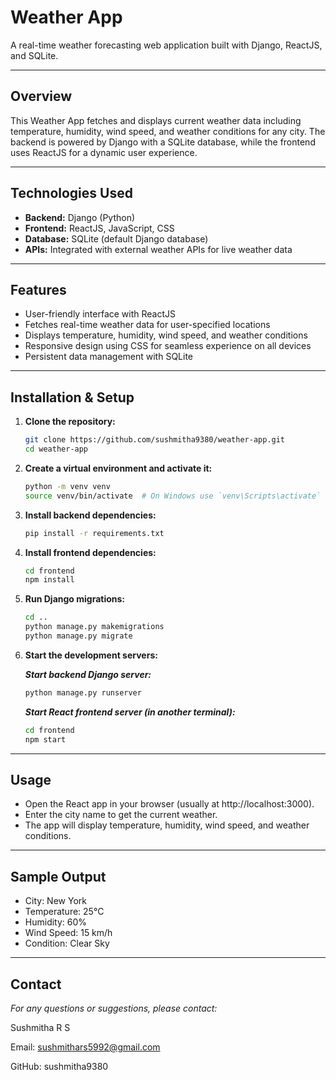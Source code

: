 # Weather App

A real-time weather forecasting web application built with Django, ReactJS, and SQLite.

---

## Overview

This Weather App fetches and displays current weather data including temperature, humidity, wind speed, and weather conditions for any city. The backend is powered by Django with a SQLite database, while the frontend uses ReactJS for a dynamic user experience.

---

## Technologies Used

- **Backend:** Django (Python)
- **Frontend:** ReactJS, JavaScript, CSS
- **Database:** SQLite (default Django database)
- **APIs:** Integrated with external weather APIs for live weather data

---

## Features

- User-friendly interface with ReactJS
- Fetches real-time weather data for user-specified locations
- Displays temperature, humidity, wind speed, and weather conditions
- Responsive design using CSS for seamless experience on all devices
- Persistent data management with SQLite

---

## Installation & Setup

1. **Clone the repository:**

   ```bash
   git clone https://github.com/sushmitha9380/weather-app.git
   cd weather-app
   ```
   
2. **Create a virtual environment and activate it:**
   ```bash
   python -m venv venv
   source venv/bin/activate  # On Windows use `venv\Scripts\activate`
   ```

3. **Install backend dependencies:**
   ```bash
   pip install -r requirements.txt
   ```

4. **Install frontend dependencies:**
   ```bash
   cd frontend
   npm install
   ```

5. **Run Django migrations:**
   ```bash
   cd ..
   python manage.py makemigrations
   python manage.py migrate
   ```

6. **Start the development servers:**

   ***Start backend Django server:***
   ```bash
   python manage.py runserver
   ```
   
   ***Start React frontend server (in another terminal):***
   ```bash
   cd frontend
   npm start
   ```
---

## Usage

- Open the React app in your browser (usually at http://localhost:3000).
- Enter the city name to get the current weather.
- The app will display temperature, humidity, wind speed, and weather conditions.

---

## Sample Output

- City: New York
- Temperature: 25°C
- Humidity: 60%
- Wind Speed: 15 km/h
- Condition: Clear Sky

---

## Contact
*For any questions or suggestions, please contact:*

Sushmitha R S

Email: sushmithars5992@gmail.com

GitHub: sushmitha9380
